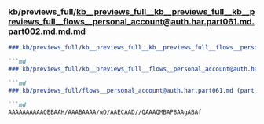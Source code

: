 ### kb/previews_full/kb__previews_full__kb__previews_full__kb__previews_full__flows__personal_account@auth.har.part061.md.part002.md.md.md

```md
### kb/previews_full/kb__previews_full__kb__previews_full__flows__personal_account@auth.har.part061.md.part002.md.md

```md
### kb/previews_full/kb__previews_full__flows__personal_account@auth.har.part061.md.part002.md

```md
### kb/previews_full/flows__personal_account@auth.har.part061.md (part 002)

```md
AAAAAAAAAAQEBAAH/AAABAAAA/wD/AAECAAD//QAAAQMBAP8AAgABAf
```

```

```

```

```
